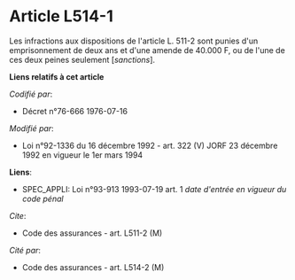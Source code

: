 # Article L514-1

Les infractions aux dispositions de l'article L. 511-2 sont punies d'un emprisonnement de deux ans et d'une amende de 40.000
F, ou de l'une de ces deux peines seulement [*sanctions*].

**Liens relatifs à cet article**

_Codifié par_:

  - Décret n°76-666 1976-07-16

_Modifié par_:

  - Loi n°92-1336 du 16 décembre 1992 - art. 322 (V) JORF 23 décembre 1992 en vigueur le 1er mars 1994

**Liens**:

  - SPEC_APPLI: Loi n°93-913 1993-07-19 art. 1 *date d'entrée en vigueur du code pénal*

_Cite_:

  - Code des assurances - art. L511-2 (M)

_Cité par_:

  - Code des assurances - art. L514-2 (M)
